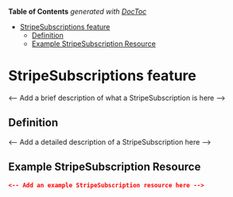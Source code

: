 <!-- START doctoc generated TOC please keep comment here to allow auto update -->
<!-- DON'T EDIT THIS SECTION, INSTEAD RE-RUN doctoc TO UPDATE -->

**Table of Contents** _generated with [DocToc](https://github.com/thlorenz/doctoc)_

- [StripeSubscriptions feature](#stripesubscriptions-feature)
  - [Definition](#definition)
  - [Example StripeSubscription Resource](#example-stripesubscription-resource)

<!-- END doctoc generated TOC please keep comment here to allow auto update -->

# StripeSubscriptions feature

<-- Add a brief description of what a StripeSubscription is here -->

## Definition

<-- Add a detailed description of a StripeSubscription here -->

## Example StripeSubscription Resource

```json
<-- Add an example StripeSubscription resource here -->
```
